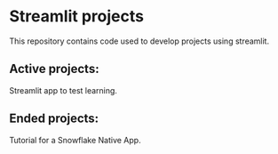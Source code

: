 # Streamlit projects 
This repository contains code used to develop projects using streamlit.

## Active projects:
Streamlit app to test learning.

## Ended projects:
Tutorial for a Snowflake Native App.